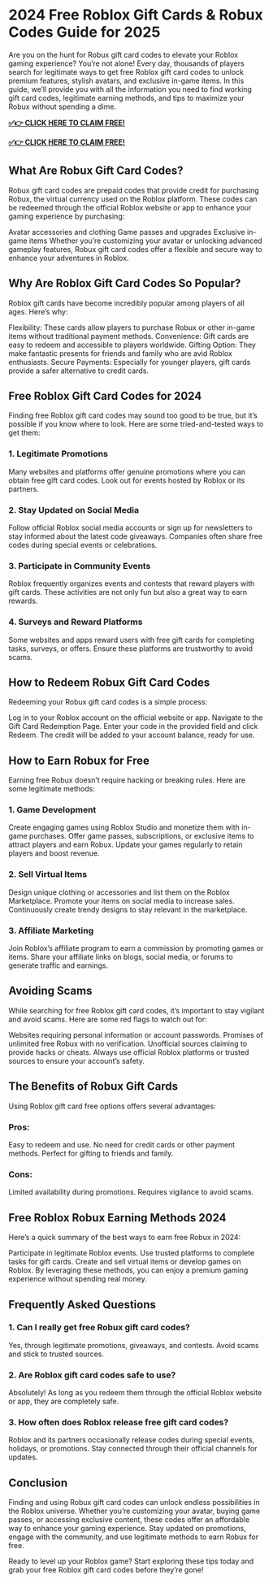 # 2024 Free Roblox Gift Cards & Robux Codes Guide for 2025
Are you on the hunt for Robux gift card codes to elevate your Roblox gaming experience? You’re not alone! Every day, thousands of players search for legitimate ways to get free Roblox gift card codes to unlock premium features, stylish avatars, and exclusive in-game items. In this guide, we’ll provide you with all the information you need to find working gift card codes, legitimate earning methods, and tips to maximize your Robux without spending a dime.

**[✅👉 CLICK HERE TO CLAIM FREE!](https://givxo.com/robux-generator/)**

**[✅👉 CLICK HERE TO CLAIM FREE!](https://givxo.com/robux-generator/)**

## What Are Robux Gift Card Codes?
Robux gift card codes are prepaid codes that provide credit for purchasing Robux, the virtual currency used on the Roblox platform. These codes can be redeemed through the official Roblox website or app to enhance your gaming experience by purchasing:

Avatar accessories and clothing
Game passes and upgrades
Exclusive in-game items
Whether you’re customizing your avatar or unlocking advanced gameplay features, Robux gift card codes offer a flexible and secure way to enhance your adventures in Roblox.

## Why Are Roblox Gift Card Codes So Popular?
Roblox gift cards have become incredibly popular among players of all ages. Here’s why:

Flexibility: These cards allow players to purchase Robux or other in-game items without traditional payment methods.
Convenience: Gift cards are easy to redeem and accessible to players worldwide.
Gifting Option: They make fantastic presents for friends and family who are avid Roblox enthusiasts.
Secure Payments: Especially for younger players, gift cards provide a safer alternative to credit cards.

## Free Roblox Gift Card Codes for 2024
Finding free Roblox gift card codes may sound too good to be true, but it’s possible if you know where to look. Here are some tried-and-tested ways to get them:

### 1. Legitimate Promotions
Many websites and platforms offer genuine promotions where you can obtain free gift card codes. Look out for events hosted by Roblox or its partners.

### 2. Stay Updated on Social Media
Follow official Roblox social media accounts or sign up for newsletters to stay informed about the latest code giveaways. Companies often share free codes during special events or celebrations.

### 3. Participate in Community Events
Roblox frequently organizes events and contests that reward players with gift cards. These activities are not only fun but also a great way to earn rewards.

### 4. Surveys and Reward Platforms
Some websites and apps reward users with free gift cards for completing tasks, surveys, or offers. Ensure these platforms are trustworthy to avoid scams.

## How to Redeem Robux Gift Card Codes
Redeeming your Robux gift card codes is a simple process:

Log in to your Roblox account on the official website or app.
Navigate to the Gift Card Redemption Page.
Enter your code in the provided field and click Redeem.
The credit will be added to your account balance, ready for use.

## How to Earn Robux for Free
Earning free Robux doesn’t require hacking or breaking rules. Here are some legitimate methods:

### 1. Game Development
Create engaging games using Roblox Studio and monetize them with in-game purchases.
Offer game passes, subscriptions, or exclusive items to attract players and earn Robux.
Update your games regularly to retain players and boost revenue.
### 2. Sell Virtual Items
Design unique clothing or accessories and list them on the Roblox Marketplace.
Promote your items on social media to increase sales.
Continuously create trendy designs to stay relevant in the marketplace.
### 3. Affiliate Marketing
Join Roblox’s affiliate program to earn a commission by promoting games or items.
Share your affiliate links on blogs, social media, or forums to generate traffic and earnings.

## Avoiding Scams
While searching for free Roblox gift card codes, it’s important to stay vigilant and avoid scams. Here are some red flags to watch out for:

Websites requiring personal information or account passwords.
Promises of unlimited free Robux with no verification.
Unofficial sources claiming to provide hacks or cheats.
Always use official Roblox platforms or trusted sources to ensure your account’s safety.

## The Benefits of Robux Gift Cards
Using Roblox gift card free options offers several advantages:

### Pros:
Easy to redeem and use.
No need for credit cards or other payment methods.
Perfect for gifting to friends and family.
### Cons:
Limited availability during promotions.
Requires vigilance to avoid scams.

## Free Roblox Robux Earning Methods 2024
Here’s a quick summary of the best ways to earn free Robux in 2024:

Participate in legitimate Roblox events.
Use trusted platforms to complete tasks for gift cards.
Create and sell virtual items or develop games on Roblox.
By leveraging these methods, you can enjoy a premium gaming experience without spending real money.

## Frequently Asked Questions
### 1. Can I really get free Robux gift card codes?
Yes, through legitimate promotions, giveaways, and contests. Avoid scams and stick to trusted sources.

### 2. Are Roblox gift card codes safe to use?
Absolutely! As long as you redeem them through the official Roblox website or app, they are completely safe.

### 3. How often does Roblox release free gift card codes?
Roblox and its partners occasionally release codes during special events, holidays, or promotions. Stay connected through their official channels for updates.

## Conclusion

Finding and using Robux gift card codes can unlock endless possibilities in the Roblox universe. Whether you’re customizing your avatar, buying game passes, or accessing exclusive content, these codes offer an affordable way to enhance your gaming experience. Stay updated on promotions, engage with the community, and use legitimate methods to earn Robux for free.

Ready to level up your Roblox game? Start exploring these tips today and grab your free Roblox gift card codes before they’re gone!
